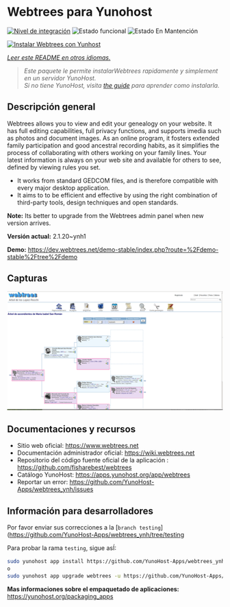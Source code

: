 <!--
Este archivo README esta generado automaticamente<https://github.com/YunoHost/apps/tree/master/tools/readme_generator>
No se debe editar a mano.
-->

# Webtrees para Yunohost

[![Nivel de integración](https://dash.yunohost.org/integration/webtrees.svg)](https://dash.yunohost.org/appci/app/webtrees) ![Estado funcional](https://ci-apps.yunohost.org/ci/badges/webtrees.status.svg) ![Estado En Mantención](https://ci-apps.yunohost.org/ci/badges/webtrees.maintain.svg)

[![Instalar Webtrees con Yunhost](https://install-app.yunohost.org/install-with-yunohost.svg)](https://install-app.yunohost.org/?app=webtrees)

*[Leer este README en otros idiomas.](./ALL_README.md)*

> *Este paquete le permite instalarWebtrees rapidamente y simplement en un servidor YunoHost.*  
> *Si no tiene YunoHost, visita [the guide](https://yunohost.org/install) para aprender como instalarla.*

## Descripción general

Webtrees allows you to view and edit your genealogy on your website. It has full editing capabilities, full privacy functions, and supports imedia such as photos and document images. As an online program, it fosters extended family participation and good ancestral recording habits, as it simplifies the process of collaborating with others working on your family lines. Your latest information is always on your web site and available for others to see, defined by viewing rules you set.

- It works from standard GEDCOM files, and is therefore compatible with every major desktop application.
- It aims to to be efficient and effective by using the right combination of third-party tools, design techniques and open standards.

**Note:** Its better to upgrade from the Webtrees admin panel when new version arrives.


**Versión actual:** 2.1.20~ynh1

**Demo:** <https://dev.webtrees.net/demo-stable/index.php?route=%2Fdemo-stable%2Ftree%2Fdemo>

## Capturas

![Captura de Webtrees](./doc/screenshots/1200px-Webtrees.png)

## Documentaciones y recursos

- Sitio web oficial: <https://www.webtrees.net>
- Documentación administrador oficial: <https://wiki.webtrees.net>
- Repositorio del código fuente oficial de la aplicación : <https://github.com/fisharebest/webtrees>
- Catálogo YunoHost: <https://apps.yunohost.org/app/webtrees>
- Reportar un error: <https://github.com/YunoHost-Apps/webtrees_ynh/issues>

## Información para desarrolladores

Por favor enviar sus correcciones a la [`branch testing`](https://github.com/YunoHost-Apps/webtrees_ynh/tree/testing

Para probar la rama `testing`, sigue asÍ:

```bash
sudo yunohost app install https://github.com/YunoHost-Apps/webtrees_ynh/tree/testing --debug
o
sudo yunohost app upgrade webtrees -u https://github.com/YunoHost-Apps/webtrees_ynh/tree/testing --debug
```

**Mas informaciones sobre el empaquetado de aplicaciones:** <https://yunohost.org/packaging_apps>

